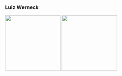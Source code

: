### Luiz Werneck

<div align="left">
  <a href="https://github.com/LuizWerneck">
  <img height="180em" src="https://github-readme-stats.vercel.app/api?username=LuizWerneck&show_icons=true&theme=dracula&include_all_commits=true&count_private=true"/>
  <img height="180em" src="https://github-readme-stats.vercel.app/api/top-langs/?username=LuizWerneck&layout=compact&langs_count=7&theme=dracula"/>
</div>

<!--
**LuizWerneck/LuizWerneck** is a ✨ _special_ ✨ repository because its `README.md` (this file) appears on your GitHub profile.

Here are some ideas to get you started:

- 🔭 I’m currently working on ...
- 🌱 I’m currently learning ...
- 👯 I’m looking to collaborate on ...
- 🤔 I’m looking for help with ...
- 💬 Ask me about ...
- 📫 How to reach me: ...
- 😄 Pronouns: ...
- ⚡ Fun fact: ...
-->
